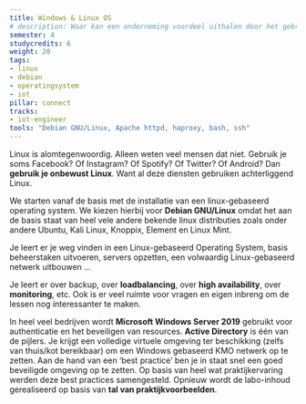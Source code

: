 ```yaml
---
title: Windows & Linux OS
# description: Waar kan een onderneming voordeel uithalen door het gebruik van Linux? We leren hoe alomtegenwoordig linux is waarvoor het best gebruikt kan worden, hoe je het opzet, beheert en optimaliseert.
semester: 4
studycredits: 6
weight: 20
tags:
- linux
- debian
- operatingsystem
- iot
pillar: connect
tracks:
- iot-engineer
tools: "Debian GNU/Linux, Apache httpd, haproxy, bash, ssh"
---
```


Linux is alomtegenwoordig. Alleen weten veel mensen dat niet. Gebruik je soms Facebook? Of Instagram? Of Spotify? Of Twitter? Of Android? Dan **gebruik je onbewust Linux**. Want al deze diensten gebruiken achterliggend Linux.

We starten vanaf de basis met de installatie van een linux-gebaseerd operating system. We kiezen hierbij voor **Debian GNU/Linux** omdat het aan de basis staat van heel vele andere bekende linux distributies zoals onder andere Ubuntu, Kali Linux, Knoppix, Element en Linux Mint.

Je leert er je weg vinden in een Linux-gebaseerd Operating System, basis beheerstaken uitvoeren, servers opzetten, een volwaardig Linux-gebaseerd netwerk uitbouwen ...

Je leert er over backup, over **loadbalancing**, over **high availability**, over **monitoring**, etc. Ook is er veel ruimte voor vragen en eigen inbreng om de lessen nog interessanter te maken.

In heel veel bedrijven wordt **Microsoft Windows Server 2019** gebruikt voor authenticatie en het beveiligen van resources. **Active Directory** is één van de pijlers. Je krijgt een volledige virtuele omgeving ter beschikking (zelfs van thuis/kot bereikbaar) om een Windows gebaseerd KMO netwerk op te zetten. Aan de hand van een ‘best practice’ ben je in staat snel een goed beveiligde omgeving op te zetten. Op basis van heel wat praktijkervaring werden deze best practices samengesteld. Opnieuw wordt de labo-inhoud gerealiseerd op basis van **tal van praktijkvoorbeelden**.
